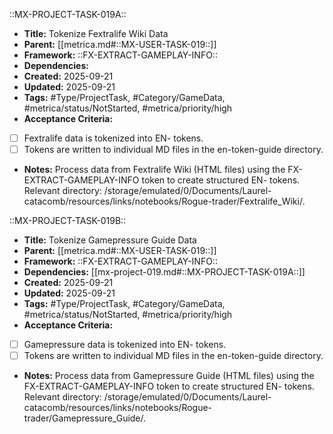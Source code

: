 ::MX-PROJECT-TASK-019A::  
- **Title:** Tokenize Fextralife Wiki Data
- **Parent:** [[metrica.md#::MX-USER-TASK-019::]]
- **Framework:** ::FX-EXTRACT-GAMEPLAY-INFO::
- **Dependencies:** 
- **Created:** 2025-09-21
- **Updated:** 2025-09-21
- **Tags:** #Type/ProjectTask, #Category/GameData, #metrica/status/NotStarted, #metrica/priority/high  
- **Acceptance Criteria:** 
- [ ] Fextralife data is tokenized into EN- tokens.
- [ ] Tokens are written to individual MD files in the en-token-guide directory.
- **Notes:** Process data from Fextralife Wiki (HTML files) using the FX-EXTRACT-GAMEPLAY-INFO token to create structured EN- tokens. Relevant directory: /storage/emulated/0/Documents/Laurel-catacomb/resources/links/notebooks/Rogue-trader/Fextralife_Wiki/.

::MX-PROJECT-TASK-019B::  
- **Title:** Tokenize Gamepressure Guide Data
- **Parent:** [[metrica.md#::MX-USER-TASK-019::]]
- **Framework:** ::FX-EXTRACT-GAMEPLAY-INFO::
- **Dependencies:** [[mx-project-019.md#::MX-PROJECT-TASK-019A::]]
- **Created:** 2025-09-21
- **Updated:** 2025-09-21
- **Tags:** #Type/ProjectTask, #Category/GameData, #metrica/status/NotStarted, #metrica/priority/high  
- **Acceptance Criteria:** 
- [ ] Gamepressure data is tokenized into EN- tokens.
- [ ] Tokens are written to individual MD files in the en-token-guide directory.
- **Notes:** Process data from Gamepressure Guide (HTML files) using the FX-EXTRACT-GAMEPLAY-INFO token to create structured EN- tokens. Relevant directory: /storage/emulated/0/Documents/Laurel-catacomb/resources/links/notebooks/Rogue-trader/Gamepressure_Guide/.